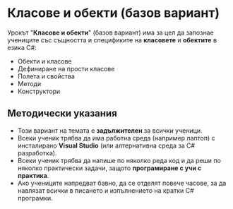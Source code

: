 # Класове и обекти (базов вариант)

Урокът "**Класове и обекти**" (базов вариант) има за цел да запознае учениците със същността и спецификите на **класовете** и **обектите** в езика C#:
 - Обекти и класове
 - Дефиниране на прости класове
 - Полета и свойства
 - Методи
 - Конструктори

## Методически указания
  - Този вариант на темата е **задължителен** за всички ученици.
  - Всеки ученик трябва да има работна среда (например лаптоп) с инсталирано **Visual Studio** (или алтернативна среда за C# разработка).
  - Всеки ученик трябва да напише по няколко реда код и да реши по няколко практически задачи, защото **програмиране с учи с практика**.
  - Ако учениците напредват бавно, да се отделят повече часове, за да навлязат всички в писането и изпълнението на кратки C# програмки.
